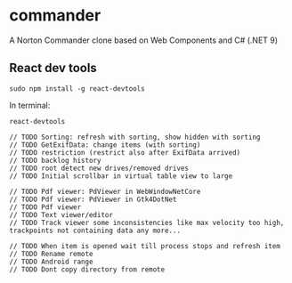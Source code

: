 # commander
A Norton Commander clone based on Web Components and C# (.NET 9)

## React dev tools
```
sudo npm install -g react-devtools
```
In terminal:
```
react-devtools
```

```
// TODO Sorting: refresh with sorting, show hidden with sorting
// TODO GetExifData: change items (with sorting)
// TODO restriction (restrict also after ExifData arrived)
// TODO backlog history
// TODO root detect new drives/removed drives
// TODO Initial scrollbar in virtual table view to large

// TODO Pdf viewer: PdViewer in WebWindowNetCore
// TODO Pdf viewer: PdViewer in Gtk4DotNet
// TODO Pdf viewer
// TODO Text viewer/editor
// TODO Track viewer some inconsistencies like max velocity too high, trackpoints not containing data any more...

// TODO When item is opened wait till process stops and refresh item
// TODO Rename remote
// TODO Android range
// TODO Dont copy directory from remote
```